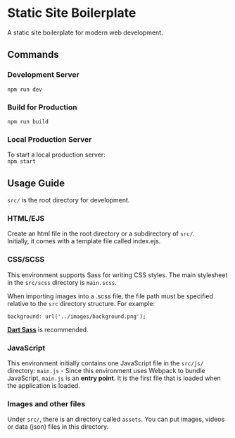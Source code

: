 # Static Site Boilerplate

A static site boilerplate for modern web development.

## Commands

### Development Server

`npm run dev`

### Build for Production

`npm run build`

### Local Production Server

To start a local production server:\
`npm start`

## Usage Guide

`src/` is the root directory for development.

### HTML/EJS

Create an html file in the root directory or a subdirectory of `src/`.\
Initially, it comes with a template file called index.ejs.

### CSS/SCSS

This environment supports Sass for writing CSS styles. The main stylesheet in the `src/scss` directory is `main.scss`.

When importing images into a .scss file, the file path must be specified relative to the `src` directory structure. For example:

```
background: url('../images/background.png');
```

[**Dart Sass**](https://sass-lang.com/dart-sass) is recommended.

### JavaScript

This environment initially contains one JavaScript file in the `src/js/` directory:
`main.js` - Since this environment uses Webpack to bundle JavaScript, `main.js` is an **entry point**. It is the first file that is loaded when the application is loaded.

### Images and other files

Under `src/`, there is an directory called `assets`. You can put images, videos or data (json) files in this directory.
